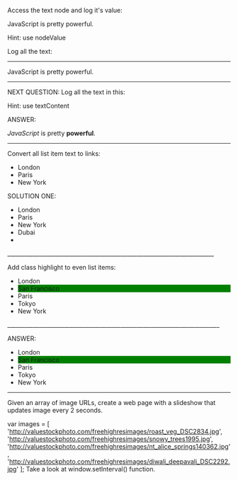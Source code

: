 

Access the text node and log it's value:

<div>
  <p>JavaScript is pretty powerful.</p>
</div>
Hint: use nodeValue

Log all the text:
_______________________________________________________________

<!DOCTYPE html>
<html>
<head>
  <meta charset="utf-8">
  <title>JS Bin</title>
  <style>
    .highlight {
      background-color: yellow;
    }
  </style>
  <script>
    setTimeout(function () {
      
     var x = document.getElementsByTagName("p")[0];
    textvalue = x.firstChild.nodeValue;
    console.log(textvalue);
      
    }, 0);
  </script>
</head>
<body>
  <div><p>JavaScript is pretty powerful.</p>
</body>
</html>

_________________________________________________________________________

NEXT QUESTION:
Log all the text in this:


Hint: use textContent

ANSWER:
<!DOCTYPE html>
<html>
<head>
  <meta charset="utf-8">
  <title>JS Bin</title>
  <style>
    .first {
      background-color: yellow;
    }
  </style>
  <script>
     setTimeout(function () {
    var c = document.querySelector("p").textContent;
  
    console.log(c);
   
      }, 0);
  </script>
</head>
<body>
  <div>
  <p><em>JavaScript</em> is pretty <strong>powerful</strong>.</p>
</div>
</body>
</html>



___________________________________________________________________________

Convert all list item text to links:

<ul>
  <li>London</li>
  <li>Paris</li>
  <li>New York</li>
</ul>

SOLUTION ONE:
<!DOCTYPE html>
<html>
<head>
  <meta charset="utf-8">
  <title>JS Bin</title>
  <style>
    .first {
      background-color: yellow;
    }
   
     
      }
    }
  </style>
  <script>
    setTimeout(function () {
     
      var frag = document.createDocumentFragment(); 
      var wantedElements = document.getElementsByTagName("li");
      console.log(wantedElements.length);   
      
      for (x=0;x<wantedElements.length;x++){    
        
          var aTag = document.createElement('a');      //create an a tag
          var aTaglink=document.createTextNode(wantedElements[x].outerText);
       //   aTag.appendChild(aTaglink);          //add the text to the tag
          aTag.href="wantedElements[x].outerText";  //add the ref to the tag
          frag.appendChild(aTag);           //add tag to new fragment
         console.log(wantedElements[x].outerText);
        // document.getElementsByTagName('li')[x].parentNode.removeChild;
         document.getElementsByTagName('li')[x].appendChild(frag);
         
      
      }
      
       
    }, 0);
  </script>
</head>
<body>
  <ul>
  <li>London</li>
  <li>Paris</li>
    <li>New York</li>
    <li>Dubai<li>
</ul>
</body>
</html>
_________________________________________________________________________

Add class highlight to even list items:

<ul>
  <li class="based-in">London</li>
  <li class="visited">San Francisco</li>
  <li>Paris</li>
  <li>Tokyo</li>
  <li class="going-to">New York</li>
</ul>
___________________________________________________________________________

ANSWER:

<!DOCTYPE html>
<html>
<head>
  <meta charset="utf-8">
  <title>JS Bin</title>
  <style>
  .first {
    background-color: yellow;}
   .visited{
      background-color:green;
    }
    
  </style>
  <script>
    setTimeout(function () {
     
     var highElements = document.getElementsByTagName("li");
      console.log(highElements.length);   
       
      for (var x=0;x<highElements.length;x++){
        if (x % 2===1){
          console.log(x);
          highElements[x].setAttribute("class","first");
        }
      }
      
    }, 0);
  </script>
</head>
<body>
<ul>
  <li >London</li>
  <li class="visited">San Francisco</li>
  <li>Paris</li>
  <li>Tokyo</li>
  <li >New York</li>
</ul>
</body>
</html>

__________________________________________________________________

Given an array of image URLs, create a web page with a slideshow that updates image every 2 seconds.

var images = [
  'http://valuestockphoto.com/freehighresimages/roast_veg_DSC2834.jpg',
  'http://valuestockphoto.com/freehighresimages/snowy_trees1995.jpg',
  'http://valuestockphoto.com/freehighresimages/nt_alice_springs140362.jpg',
  'http://valuestockphoto.com/freehighresimages/diwali_deepavali_DSC2292.jpg'
];
Take a look at window.setInterval() function.

